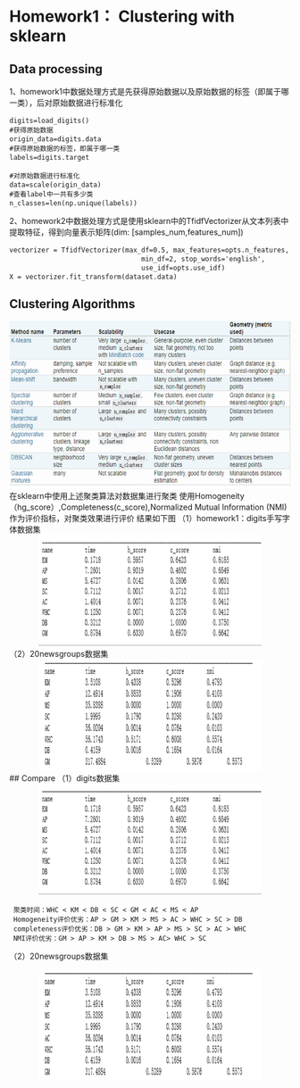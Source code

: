 # Homework1： Clustering with sklearn  
## Data processing  
1、homework1中数据处理方式是先获得原始数据以及原始数据的标签（即属于哪一类），后对原始数据进行标准化  
```
digits=load_digits()
#获得原始数据
origin_data=digits.data
#获得原始数据的标签，即属于哪一类
labels=digits.target

#对原始数据进行标准化
data=scale(origin_data)
#查看label中一共有多少类
n_classes=len(np.unique(labels))

```
2、homework2中数据处理方式是使用sklearn中的TfidfVectorizer从文本列表中提取特征，得到向量表示矩阵(dim: [samples_num,features_num])  
```
vectorizer = TfidfVectorizer(max_df=0.5, max_features=opts.n_features,
                                 min_df=2, stop_words='english',
                                 use_idf=opts.use_idf)
X = vectorizer.fit_transform(dataset.data)
```

## Clustering Algorithms
<div align=center>
  <img width="600" height="300" src="https://raw.githubusercontent.com/CeciliaXWang/201944766WangFangJun/master/homework1/picture/Clustering%20Algorithms.png"/>
</div>
在sklearn中使用上述聚类算法对数据集进行聚类
使用Homogeneity（hg_score）,Completeness(c_score),Normalized Mutual Information (NMI) 作为评价指标，对聚类效果进行评价
结果如下图
（1）homework1：digits手写字体数据集

<div align=center>
  <img width="400" height="200" src="https://raw.githubusercontent.com/CeciliaXWang/201944766WangFangJun/master/homework1/picture/result1.png"/>
</div>
（2）20newsgroups数据集
<div align=center>
  <img width="400" height="200" src="https://raw.githubusercontent.com/CeciliaXWang/201944766WangFangJun/master/homework1/picture/result2.png"/>
</div>
## Compare
（1）digits数据集 
<div align=center>
  <img width="400" height="200" src="https://raw.githubusercontent.com/CeciliaXWang/201944766WangFangJun/master/homework1/picture/result1.png"/>
</div>

     聚类时间：WHC < KM < DB < SC < GM < AC < MS < AP  
     Homogeneity评价优劣：AP > GM > KM > MS > AC > WHC > SC > DB  
     completeness评价优劣：DB > GM > KM > AP > MS > SC > AC > WHC  
     NMI评价优劣：GM > AP > KM > DB > MS > AC> WHC > SC
    
（2）20newsgroups数据集
<div align=center>
  <img width="400" height="200" src="https://raw.githubusercontent.com/CeciliaXWang/201944766WangFangJun/master/homework1/picture/result2.png"/>
</div>

